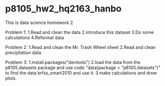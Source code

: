 # p8105_hw2_hq2163_hanbo

This is data science homework 2.

Problem 1:
  1.Read and clean the data
  2.introduce this dataset 
  3.Do some calculations
  4.Reformat data
  
Problem 2:
  1.Read and clean the Mr. Trash Wheel sheet
  2.Read and clean precipitation data

Problem 3:
  1.install.packages("devtools")
  2.load the data from the p8105.datasets package and use code "data(package = "p8105.datasets")" to find the data brfss_smart2010  and use it.
  3.make calculations and drow plots.